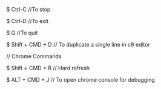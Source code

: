 $ Ctrl-C    //To stop

$ Ctrl-D    //To exit

$ Q   //To quit

$ Shift + CMD + D   // To duplicate a single line in c9 editor


// Chrome Commands

$ Shift + CMD + R   // Hard refresh

$ ALT + CMD + J     // To open chrome console for debugging